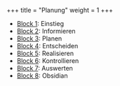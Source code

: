 +++
title = "Planung"
weight = 1
+++

- [Block 1](/planung/block1): Einstieg
- [Block 2](/planung/block2): Informieren
- [Block 3](/planung/block3): Planen
- [Block 4](/planung/block4): Entscheiden
- [Block 5](/planung/block5): Realisieren
- [Block 6](/planung/block6): Kontrollieren
- [Block 7](/planung/block7): Auswerten
- [Block 8](/planung/block8): Obsidian

